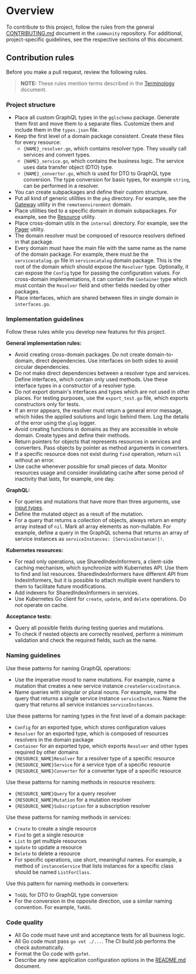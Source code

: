 # Overview
To contribute to this project, follow the rules from the general [CONTRIBUTING.md](https://github.com/kyma-project/community/blob/master/CONTRIBUTING.md) document in the `community` repository.
For additional, project-specific guidelines, see the respective sections of this document.

## Contribution rules
Before you make a pull request, review the following rules.

> **NOTE:** These rules mention terms described in the [Terminology](./docs/terminology.md) document.

### Project structure
- Place all custom GraphQL types in the `gqlschema` package. Generate them first and move them to a separate files. Customize them and include them  in the `types.json` file.
- Keep the first level of a domain package consistent. Create these files for every resource:
    - `{NAME}_resolver.go`, which contains resolver type. They usually call services and convert types.
    - `{NAME}_service.go`, which contains the business logic. The service uses data transfer object (DTO) type.
    - `{NAME}_converter.go`, which is used for DTO to GraphQL type conversion. The type conversion for basic types, for example `string`, can be performed in a resolver.
- You can create subpackages and define their custom structure.
- Put all kind of generic utilities in the `pkg` directory. For example, see the [Gateway](./internal/domain/remoteenvironment) utility in the `remoteenvironment` domain.
- Place utilities tied to a specific domain in domain subpackages. For example, see the [Resource](./pkg/resource) utility.
- Place cross-domain utils in the `internal` directory. For example, see the [Pager](./internal/pager) utility.
- The domain resolver must be composed of resource resolvers defined in that package.
- Every domain must have the main file with the same name as the name of the domain package. For example, there must be the `servicecatalog.go` file in `servicecatalog` domain package. This is the root of the domain which should expose the `Resolver` type. Optionally, it can expose the `Config` type for passing the configuration values. For cross-domain implementations, it can contain the `Container` type which must contain the `Resolver` field and other fields needed by other packages.
- Place interfaces, which are shared between files in single domain in `interfaces.go`.

### Implementation guidelines
Follow these rules while you develop new features for this project.

**General implementation rules:**
- Avoid creating cross-domain packages. Do not create domain-to-domain, direct dependencies. Use interfaces on both sides to avoid circular dependencies.
- Do not make direct dependencies between a resolver type and services. Define interfaces, which contain only used methods. Use these interface types in a constructor of a resolver type.
- Do not export domain's interfaces and types which are not used in other places. For testing purposes, use the `export_test.go` file, which exports constructors only for tests.
- If an error appears, the resolver must return a general error message, which hides the applied solutions and logic behind them. Log the details of the error using the `glog` logger.
- Avoid creating functions in domains as they are accessible in whole domain. Create types and define their methods.
- Return pointers for objects that represents resources in services and converters. Pass objects by pointer as method arguments in converters.
- If a specific resource does not exist during `find` operation, return `nil` without an error.
- Use cache whenever possible for small pieces of data. Monitor resources usage and consider invalidating cache after some period of inactivity that lasts, for example, one day.

**GraphQL:**
- For queries and mutations that have more than three arguments, use [input types](https://graphql.org/learn/schema/#input-types).
- Define the mutated object as a result of the mutation.
- For a query that returns a collection of objects, always return an empty array instead of `nil`. Mark all array elements as non-nullable. For example, define a query in the GraphQL schema that returns an array of service instances as `serviceInstances: [ServiceInstance!]!`.

**Kubernetes resources:**
- For read only operations, use SharedIndexInformers, a client-side caching mechanism, which synchronize with Kubernetes API. Use them to find and list resources. SharedIndexInformers have different API from IndexInformers, but it is possible to attach multiple event handlers to them to facilitate future modifications.
- Add indexers for SharedIndexInformers in services.
- Use Kubernetes Go client for `create`, `update`, and `delete` operations. Do not operate on cache.

**Acceptance tests:**
- Query all possible fields during testing queries and mutations.
- To check if nested objects are correctly resolved, perform a minimum validation and check the required fields, such as the name.

### Naming guidelines
Use these patterns for naming GraphQL operations:
- Use the imperative mood to name mutations. For example, name a mutation that creates a new service instance `createServiceInstance`.
- Name queries with singular or plural nouns. For example, name the query that returns a single service instance `serviceInstance`. Name the query that returns all service instances `serviceInstances`.

Use these patterns for naming types in the first level of a domain package:
- `Config` for an exported type, which stores configuration values
- `Resolver` for an exported type, which is composed of resources resolvers in the domain package
- `Container` for an exported type, which exports `Resolver` and other types required by other domains
- `{RESOURCE_NAME}Resolver` for a resolver type of a specific resource
- `{RESOURCE_NAME}Service` for a service type of a specific resource
- `{RESOURCE_NAME}Converter` for a converter type of a specific resource

Use these patterns for naming methods in resource resolvers:
- `{RESOURCE_NAME}Query` for a query resolver
- `{RESOURCE_NAME}Mutation` for a mutation resolver
- `{RESOURCE_NAME}Subscription` for a subscription resolver

Use these patterns for naming methods in services:
- `Create` to create a single resource
- `Find` to get a single resource
- `List` to get multiple resources
- `Update` to update a resource
- `Delete` to delete a resource
- For specific operations, use short, meaningful names. For example, a method of `instanceService` that lists instances for a specific class should be named `ListForClass`.

Use this pattern for naming methods in converters:
- `ToGQL` for DTO to GraphQL type conversion
- For the conversion in the opposite direction, use a similar naming convention. For example, `ToK8S`.

### Code quality
- All Go code must have unit and acceptance tests for all business logic.
- All Go code must pass `go vet ./...`. The CI build job performs the check automatically.
- Format the Go code with `gofmt`.
- Describe any new application configuration options in the [README.md](./README.md) document.
